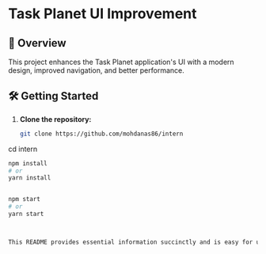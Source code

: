 # Task Planet UI Improvement

## 🚀 Overview

This project enhances the Task Planet application's UI with a modern design, improved navigation, and better performance.

## 🛠️ Getting Started

1. **Clone the repository:**
   ```bash
   git clone https://github.com/mohdanas86/intern

cd intern

```bash
npm install
# or
yarn install


npm start
# or
yarn start



This README provides essential information succinctly and is easy for users to follow. Adjust any sections or links as needed!
